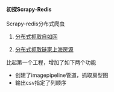 ####  初探Scrapy-Redis
Scrapy-redis分布式爬虫


1. [分布式抓取自如网](https://github.com/Family-TreeSY/Scrapy-Redis-Spider/tree/master/ziru)


2. [分布式抓取链家上海房源](https://github.com/Family-TreeSY/Scrapy-Redis-Spider/tree/master/lianjia)

比起第一个工程，增加了如下两个功能
- 创建了imagepipeline管道，抓取房型图
- 输出csv指定了列顺序

